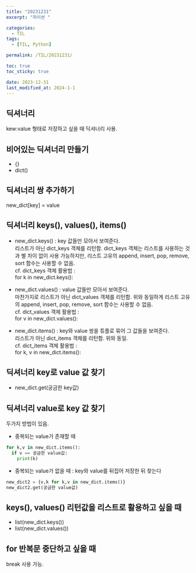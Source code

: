 ```yaml
---
title: "20231231"
excerpt: "파이썬 "

categories:
  - TIL
tags:
  - [TIL, Python]

permalink: /TIL/20231231/

toc: true
toc_sticky: true

date: 2023-12-31
last_modified_at: 2024-1-1
---
```


## 딕셔너리
kew:value 형태로 저장하고 싶을 때 딕셔너리 사용.

## 비어있는 딕셔너리 만들기
- {}
- dict()

## 딕셔너리 쌍 추가하기
new_dict[key] = value

## 딕셔너리 keys(), values(), items()
- new_dict.keys()
  : key 값들만 모아서 보여준다.   
    리스트가 아닌 dict_keys 객체를 리턴함. dict_keys 객체는 리스트를 사용하는 것과 별 차이 없이 사용 가능하지만, 리스트 고유의 append, insert, pop, remove, sort 함수는 사용할 수 없음.   
    cf. dict_keys 객체 활용법 :   
        for k in new_dict.keys():   
  
- new_dict.values()
  : value 값들만 모아서 보여준다.   
    마찬가지로 리스트가 아닌 dict_values 객체를 리턴함. 위와 동일하게 리스트 고유의 append, insert, pop, remove, sort 함수는 사용할 수 없음.   
    cf. dict_values 객체 활용법 :   
        for v in new_dict.values():   

- new_dict.items()
  : key와 value 쌍을 튜플로 묶어 그 값들을 보여준다.   
    리스트가 아닌 dict_items 객체를 리턴함. 위와 동일.   
    cf. dict_items 객체 활용법 :   
        for k, v in new_dict.items():   

## 딕셔너리 key로 value 값 찾기
- new_dict.get(궁금한 key값)

## 딕셔너리 value로 key 값 찾기
두가지 방법이 있음.
- 중복되는 value가 존재할 때
```python
for k,v in new_dict.items():
  if v == 궁금한 value값:
    print(k)
```
- 중복되는 value가 없을 때
  : key와 value를 뒤집어 저장한 뒤 찾는다
```python
new_dict2 = {v,k for k,v in new_dict.items()}
new_dict2.get(궁금한 value값)
```

## keys(), values() 리턴값을 리스트로 활용하고 싶을 때
- list(new_dict.keys())
- list(new_dict.values())

## for 반복문 중단하고 싶을 때
break 사용 가능.
